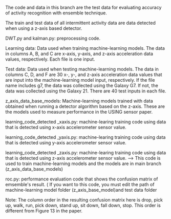 The code and data in this branch are the test data for evaluating accuracy of activity recognition with ensemble technique.

The train and test data of all intermittent activity data are data detected when using a z-axis based detector.

DWT.py and kalman.py: preprocessing code.

Learning data: Data used when training machine-learning models. The data in columns A, B, and C are x-axis, y-axis, and z-axis acceleration data values, respectively. Each file is one input.

Test data: Data used when testing machine-learning models. The data in columns C, D, and F are 30 x-, y-, and z-axis acceleration data values that are input into the machine-learning model input, respectively. If the file name includes g7, the data was collected using the Galaxy G7. If not, the data was collected using the Galaxy 21. There are 40 test inputs in each file.

z_axis_data_base_models: Machine-learning models trained with data obtained when running a detector algorithm based on the z-axis. These are the models used to measure performance in the USING sensor paper.

learning_code_detected _xaxis.py: machine-learing training code using data that is detected using x-axis accelerometer sensor value.

learning_code_detected _yaxis.py: machine-learing training code using data that is detected using y-axis accelerometer sensor value.

learning_code_detected _zaxis.py: machine-learing training code using data that is detected using z-axis accelerometer sensor value. --> This code is used to train machine-learning models and the models are in main branch (z_axis_data_base_models)


roc.py: performance evaluation code that shows the confusion matrix of emsemble's result. ( If you want to this code, you must edit the path of machine-learning model folder (z_axis_base_model)and test data folder

Note: The column order in the resulting confusion matrix here is drop, pick up, walk, run, pick down, stand up, sit down, fall down, stop. This order is different from Figure 13 in the paper.

